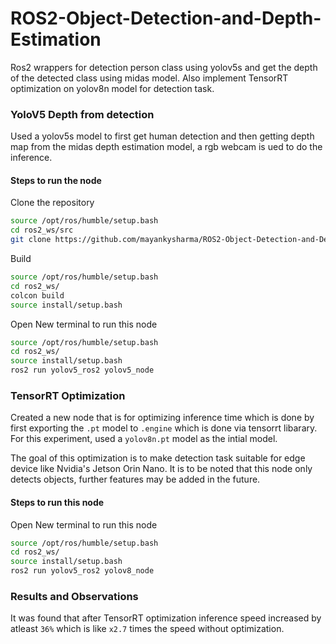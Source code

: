 # ROS2-Object-Detection-and-Depth-Estimation
Ros2 wrappers for detection person class using yolov5s and get the depth of the detected class using midas model. Also implement TensorRT optimization on yolov8n model for detection task.

### YoloV5 Depth from detection
Used a yolov5s model to first get human detection and then getting depth map from the midas depth estimation model, a rgb webcam is ued to do the inference.
#### Steps to run the node

Clone the repository
```bash
source /opt/ros/humble/setup.bash
cd ros2_ws/src
git clone https://github.com/mayankysharma/ROS2-Object-Detection-and-Depth-Estimation.git
```
Build
```bash
source /opt/ros/humble/setup.bash
cd ros2_ws/
colcon build
source install/setup.bash
```
Open New terminal to run this node

```bash
source /opt/ros/humble/setup.bash
cd ros2_ws/
source install/setup.bash
ros2 run yolov5_ros2 yolov5_node
```
### TensorRT Optimization

Created a new node that is for optimizing inference time which is done by first exporting the `.pt` model to `.engine` which is done via tensorrt libarary. For this experiment, used a `yolov8n.pt` model as the intial model.

The goal of this optimization is to make detection task suitable for edge device like Nvidia's Jetson Orin Nano. It is to be noted that this node only detects objects, further features may be added in the future.

#### Steps to run this node

Open New terminal to run this node

```bash
source /opt/ros/humble/setup.bash
cd ros2_ws/
source install/setup.bash
ros2 run yolov5_ros2 yolov8_node
```


### Results and Observations

It was found that after TensorRT optimization inference speed increased by atleast `36%` which is like `x2.7` times the speed without optimization. 